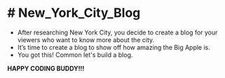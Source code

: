 <!DOCTYPE html>
<html>
   <head>
      <h1># New_York_City_Blog</h1>
   </head>
   <body>
    <nav>
      <ul>
        <li>After researching New York City, you decide to create a blog for your viewers who want to know more about the city.</li>
        <li>It’s time to create a blog to show off how amazing the Big Apple is.</li>
        <li>You got this! Common let's build a blog.</li>
      </ul>
    </nav>
    <p><strong>HAPPY CODING BUDDY!!!</strong></p>
  
  

     
     
     
   </body>
</html>
